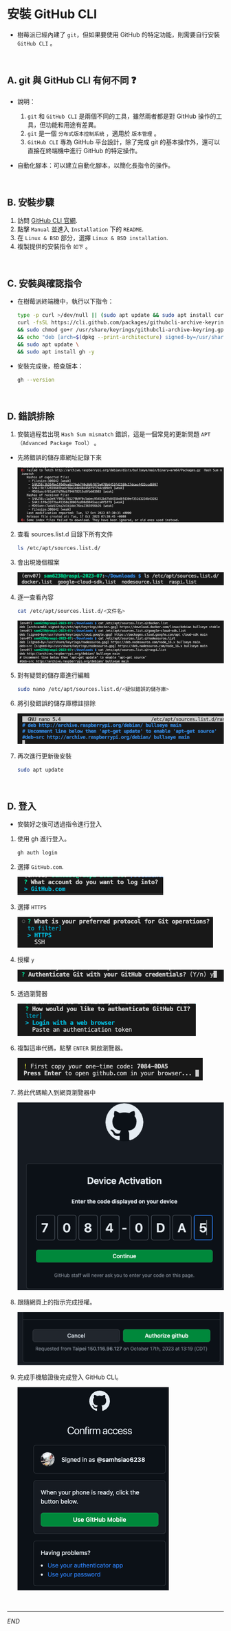 # 安裝 GitHub CLI

- 樹莓派已經內建了 `git`，但如果要使用 GitHub 的特定功能，則需要自行安裝 `GitHub CLI` 。

</br>

## A. git 與 GitHub CLI 有何不同 ❓

- 說明：
    1. `git` 和 `GitHub CLI` 是兩個不同的工具，雖然兩者都是對 GitHub 操作的工具，但功能和用途有差異。
    2. `git` 是一個 `分布式版本控制系統` ，適用於 `版本管理` 。 
    3. `GitHub CLI` 專為 GitHub 平台設計，除了完成 git 的基本操作外，還可以直接在終端機中進行 GitHub 的特定操作。

- 自動化腳本：可以建立自動化腳本，以簡化長指令的操作。

</br>

## B. 安裝步驟

1. 訪問 [GitHub CLI 官網](https://cli.github.com/).
2. 點擊 `Manual` 並進入 `Installation` 下的 `README`.
3. 在 `Linux & BSD` 部分，選擇 `Linux & BSD installation`.
4. 複製提供的安裝指令 `如下` 。

</br>

## C. 安裝與確認指令
- 在樹莓派終端機中，執行以下指令：

    ```bash
    type -p curl >/dev/null || (sudo apt update && sudo apt install curl -y)
    curl -fsSL https://cli.github.com/packages/githubcli-archive-keyring.gpg | sudo dd of=/usr/share/keyrings/githubcli-archive-keyring.gpg \
    && sudo chmod go+r /usr/share/keyrings/githubcli-archive-keyring.gpg \
    && echo "deb [arch=$(dpkg --print-architecture) signed-by=/usr/share/keyrings/githubcli-archive-keyring.gpg] https://cli.github.com/packages stable main" | sudo tee /etc/apt/sources.list.d/github-cli.list > /dev/null \
    && sudo apt update \
    && sudo apt install gh -y
    ```

- 安裝完成後，檢查版本：

    ```bash
    gh --version
    ```

</br>

## D. 錯誤排除
1. 安裝過程若出現 `Hash Sum mismatch` 錯誤，這是一個常見的更新問題 `APT（Advanced Package Tool）` 。
- 先將錯誤的儲存庫網址記錄下來

  ![](images/img_50.png)


2. 查看 sources.list.d 目錄下所有文件

    ```bash
    ls /etc/apt/sources.list.d/
    ```

3. 會出現幾個檔案

   ![](images/img_51.png)

4. 逐一查看內容

    ```bash
    cat /etc/apt/sources.list.d/<文件名>
    ```

    ![](images/img_52.png)

5. 對有疑問的儲存庫進行編輯

    ```bash
    sudo nano /etc/apt/sources.list.d/<疑似錯誤的儲存庫>
    ```

6. 將引發錯誤的儲存庫標註排除
   
   ![](images/img_53.png)

7. 再次進行更新後安裝

    ```bash
    sudo apt update
    ```

</br>

## D. 登入
- 安裝好之後可透過指令進行登入

1. 使用 gh 進行登入。

    ```bash
    gh auth login
    ```

2. 選擇 `GitHub.com`.

    ![](images/img_54.png)

3. 選擇 `HTTPS`

    ![](images/img_55.png)

4. 授權 `y`

   ![](images/img_56.png)

5. 透過瀏覽器

   ![](images/img_57.png)

6. 複製這串代碼，點擊 `ENTER` 開啟瀏覽器。

   ![](images/img_58.png)

7. 將此代碼輸入到網頁瀏覽器中

   ![](images/img_59.png)

8. 跟隨網頁上的指示完成授權。

   ![](images/img_60.png)

9.  完成手機驗證後完成登入 GitHub CLI。

    ![](images/img_61.png)

</br>

---

_END_